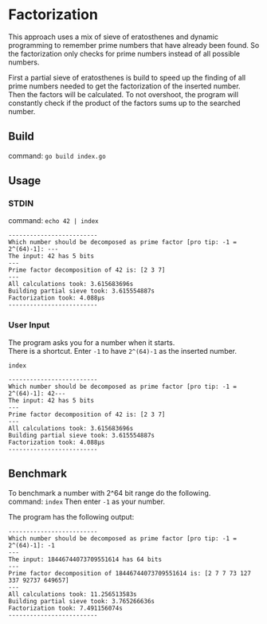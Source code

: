 # Factorization

This approach uses a mix of sieve of eratosthenes and dynamic programming to remember prime numbers that have already been found. 
So the factorization only checks for prime numbers instead of all possible numbers.  

First a partial sieve of eratosthenes is build to speed up the finding of all prime numbers needed to get the factorization of the inserted number.  
Then the factors will be calculated. 
To not overshoot, the program will constantly check if the product of the factors sums up to the searched number.

## Build

command: `go build index.go`

## Usage

### STDIN
command: `echo 42 | index`

```
-------------------------
Which number should be decomposed as prime factor [pro tip: -1 = 2^(64)-1]: ---
The input: 42 has 5 bits
---
Prime factor decomposition of 42 is: [2 3 7]
---
All calculations took: 3.615683696s
Building partial sieve took: 3.615554887s
Factorization took: 4.088µs
-------------------------
```

### User Input

The program asks you for a number when it starts.  
There is a shortcut. Enter `-1` to have `2^(64)-1` as the inserted number.

`index`  

```
-------------------------
Which number should be decomposed as prime factor [pro tip: -1 = 2^(64)-1]: 42---
The input: 42 has 5 bits
---
Prime factor decomposition of 42 is: [2 3 7]
---
All calculations took: 3.615683696s
Building partial sieve took: 3.615554887s
Factorization took: 4.088µs
-------------------------
```

## Benchmark

To benchmark a number with 2^64 bit range do the following.  
command: `index`
Then enter `-1` as your number.

The program has the following output:

```
-------------------------
Which number should be decomposed as prime factor [pro tip: -1 = 2^(64)-1]: -1
---
The input: 18446744073709551614 has 64 bits
---
Prime factor decomposition of 18446744073709551614 is: [2 7 7 73 127 337 92737 649657]
---
All calculations took: 11.256513583s
Building partial sieve took: 3.765266636s
Factorization took: 7.491156074s
-------------------------
```
